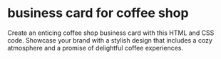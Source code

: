 # business card for coffee shop
 Create an enticing coffee shop business card with this HTML and CSS code. Showcase your brand with a stylish design that includes a cozy atmosphere and a promise of delightful coffee experiences. 
